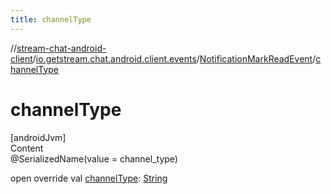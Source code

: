 ```yaml
---
title: channelType
---
```

//[stream-chat-android-client](../../../index.md)/[io.getstream.chat.android.client.events](../index.md)/[NotificationMarkReadEvent](index.md)/[channelType](channelType.md)



# channelType  
[androidJvm]  
Content  
@SerializedName(value = channel_type)  
  
open override val [channelType](channelType.md): [String](https://kotlinlang.org/api/latest/jvm/stdlib/kotlin/-string/index.html)  




